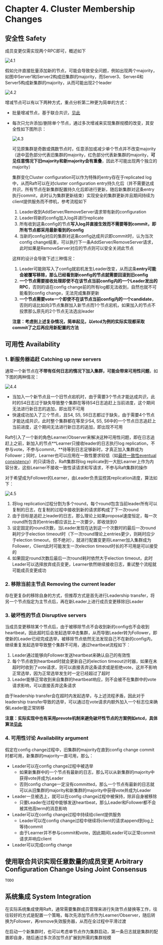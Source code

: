 # Chapter 4. Cluster Membership Changes

## 安全性 Safety

成员变更仅需实现两个RPC即可，概述如下

![4.1](images/4.1.png)

假如允许直接批量添加新的节点，可能会导致安全问题，例如出现两个majority，如图中Server1和Server2构成旧集群的majority，而Server3、Server4和Server5构成新集群的majority，从而可能出现2个leader

![4.2](images/4.2.png)

增减节点可以有以下两种方式，重点分析第二种更为简单的方式：

- 批量增减节点，基于联合共识，[见此](#使用联合共识实现任意数量的成员变更-arbitrary-configuration-change-using-joint-consensus)
- 每次只允许添加/删除单个节点，通过多次增减来实现集群规模的改变，其安全性如下图所示：

    ![4.3](images/4.3.png)

    可见原集群是奇数或偶数节点时，任意添加或减少单个节点并不改变majority（途中蓝色部分代表旧集群的majority，红色部分代表新集群的majority，**可见任意情况下旧majority和新majority会有重叠**，因此不可能出现两个独立的majority）

    集群变化Cluster configuration可以作为特殊的entry存在于replicated log中，从而Raft可以在对cluster configuration entry持久化后（并不需要达成共识，所有节点在新集群配置持久化后即进行更新，随后新集群对这条entry执行commit，此时认为集群更新结束）实现安全的集群更新并且期间持续为client提供服务而不停机，参考流程如下

    1. Leader收到AddServer/RemoveServer请求带有新的configuration
    2. Leader将新的config加入log并进行replicate
    3. 所有收到这条config的节点**写入log并直接生效而不需要等到commit，即所有节点都采用最新看到的config**
    4. 当新的config对应的集群对这条config达成共识即commit时，认为当次config change结束，可以执行下一条AddServer/RemoveServer请求，此时如果是RemoveServer对应的节点则可以安全关闭此节点

    这样的设计会导致下述三种情况：

    1. Leader可能刚写入了config就宕机发生Leader改变，从而这条**entry可能会被覆写移除，那么已经看到新config的节点就需要回滚到旧config**
    2. **一个节点需要接收处理即使不在该节点当前config内的一个Leader发出的RPC**，否则的话在config change前的所有log都无法收到，自然也就不可能看到config change，无法完成集群更新
    3. **一个节点需要vote一个即使不在该节点当前config内的一个candidate**，否则的话比如向3节点集群加入新节点而1个节点宕机，如果加入的节点不投票那么原先的2个节点无法选出leader

    **注意：考虑到上述复杂情况，简单起见，以etcd为例的实际实现都采取commit了之后再应用新配置的方法**

## 可用性 Availability

### 1. 新服务器追赶 Catching up new servers

通常一个新节点在**不带有任何日志的情况下加入集群，可能会带来可用性问题**，如下图的两种情况：

![4.4](images/4.4.png)

- 当加入一个新节点且一个旧节点宕机时，由于需要3个节点才能达成共识，此时的S4日志过于缺失导致整个集群在等待S4日志追赶上当前进度，这个期间无法进行新日志的追加，即出现不可用
- 快速成功加入了三个节点，且S4, S5, S6日志都过于缺失，由于需要4个节点才能达成共识，此时整个集群都在等至少S4, S5, S6中的一个节点日志追赶上当前进度，这个期间无法进行新日志的追加，即出现不可用

Raft引入了一个新的角色Learner/Observer来解决这种可用性问题，即在日志追赶上之前，新加入的节点**Learner只接收leader的日志执行log replication，不参与vote，不参与commit，**待等到日志足够新时，才真正加入集群成为Follower；同时，Learner也可以应用在一致性要求较低（如[最终一致性eventual consistency](https://en.wikipedia.org/wiki/Eventual_consistency)）的只读场合，Raft集群将log replicate到一大批Learner上作为内容分发，这些Learner不接收一致性读请求和写请求，不参与Raft集群的操作

对于希望成为Follower的Learner，由Leader负责监控其replication进度，算法如下：

![4.5](images/4.5.png)

1. 将log replication过程分割为多个round，每个round包含当前leader所有可以复制的日志，在复制的过程中接收到新的请求即构成了下一次round
2. 由于目标是追赶上leader的日志，那么理论上如果proposal速度恒定，每一次round所包含的entries都应该比上一次要少，即收敛到0
3. 设定固定的round次数，当Leader发现在达到这一个次数时的最后一次round耗时少于election timeout时（下一次round理论上entries更少，则耗时应少于election timeout，但不绝对），就进行配置变更将Learner加入集群成为Follower，Client此时可能发生一次election timeout时长的不可用是可以接受的
4. 如果固定round次数后最后一次round耗时依然大于election timeout，此时Leader可以选择放弃成员变更，Learner依然继续接收日志，重试整个流程就可能成员变更成功

### 2. 移除当前主节点 Removing the current leader

存在更复杂的移除自身的方式，但推荐方式是首先进行Leadership transfer，将另一个节点指定为主节点后，再在新Leader上进行成员变更移除旧Leader

### 3. 破坏性的节点 Disruptive servers

当成员变更移除某个节点后，由于被移除节点不会收到新的config也不会收到heartbeat，因此超时后会发起选举冲击集群，从而导致Leader转为Follower，即使新的Leader已经完成选举，被移除节点依然无法发现自己不在新的config内，继续重复发起选举导致整个集群不可用，通过heartbeat流程如下：

1. Leader通过能够向Follower发送heartbeat来确认自己的有效性
2. 每个节点收到heartbeat时就会更新自己的election timeout计时器，如果在未超时时收到了vote请求，则可以直接丢弃这条请求或是拒绝vote，这并不影响正常选举，因为正常选举发生时一定已经超过了超时
3. Leader能够正常收到来自集群的heartbeat响应，则不会被不在集群中的vote请求影响，可以直接丢弃这条请求

由于leadership transfer会在超时内发起选举，与上述流程矛盾，因此对于leadership transfer导致的选举，可以通过在vote请求内额外加入一个标志位来确保Leader能正常转移

**注意：实际实现中也有采用prevote机制来避免破坏性节点的方案例如etcd，具体算法[见此](09.Leader_Election_Evaluation.md#防止重新加入集群的节点破坏集群-preventing-disruptions-when-a-server-rejoins-the-cluster)**

### 4. 可用性讨论 Availability argument

假定在config change过程中，旧集群的majority在直到config change commit时都可用，新集群的majority一直可用，那么：

- Leader可以在config change过程中被选举
  - 如果新集群中的一个节点有最新的日志，那么可以从新集群的majority中获得vote并成为Leader
  - 否则config change一定没有committed，那么一个节点有最新的日志就可以从旧集群的majority和新集群的majority中获得vote并成为Leader
- Leader一旦被选上，就可以在config change过程中被保持，除非自身被移除
  - 只要Leader在过程中能够发送heartbeat，那么Leader和Follower都不会被其他高term的消息影响
- Leader可以在config change过程中持续给client提供服务
  - Leader可以在config change过程中继续将client的请求append到log上等待commit
  - 由于Learner并不参与commit和vote，因此期间Leader可以正常commit请求并响应client
- Leader可以完成config change

## 使用联合共识实现任意数量的成员变更 Arbitrary Configuration Change Using Joint Consensus

`TODO`

## 系统集成 System Integration

在实际系统集成使用Raft，通常需要集群成员管理来进行失效节点替换等工作，往往较好的方式是配置一个策略，每次先添加节点作为Learner/Observer，随后转换为Follower，再remove失效服务器，从而在全过程中平滑过渡

在启动一个新集群时，也可以考虑单节点作为集群启动，第一条日志就是集群的配置即自身，随后通过多次添加节点扩展到所需的集群规模
